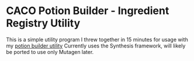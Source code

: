 # CACO Potion Builder - Ingredient Registry Utility
This is a simple utility program I threw together in 15 minutes for usage with my [potion builder utility](https://github.com/radj307/caco-alch-potion-builder)
Currently uses the Synthesis framework, will likely be ported to use only Mutagen later.
